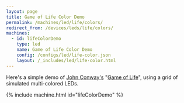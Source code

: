 ```yaml
---
layout: page
title: Game of Life Color Demo
permalink: /machines/led/life/colors/
redirect_from: /devices/leds/life/colors/
machines:
  - id: lifeColorDemo
    type: led
    name: Game of Life Color Demo
    config: /configs/led/life-color.json
    layout: /_includes/led/life-color.html
---
```


Here's a simple demo of
[John Conway's](http://www.conwaylife.com/wiki/John_Horton_Conway)
"[Game of Life](http://www.conwaylife.com/wiki/Conway%27s_Game_of_Life)", using a grid of simulated multi-colored LEDs.

{% include machine.html id="lifeColorDemo" %}

